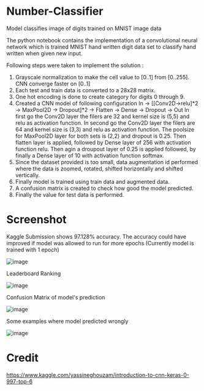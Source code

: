 # Number-Classifier
Model classifies image of digits trained on MNIST image data

The python notebook contains the implementation of a convolutional neural network which is trained MNIST hand written digit data set to classify hand written when given new input.

Following steps were taken to implement the solution :
1. Grayscale normalization to make the cell value to [0..1] from [0..255]. CNN converge faster on [0..1]
2. Each test and train data is converted to a 28x28 matrix.
3. One hot encoding is done to create category for digits 0 through 9.
4. Created a CNN model of following configuration
    In -> [[Conv2D->relu]*2 -> MaxPool2D -> Dropout]*2 -> Flatten -> Dense -> Dropout -> Out
    In first go the Conv2D layer the filers are 32 and kernel size is (5,5) and relu as activation function.
    In second go the Conv2D layer the filers are 64 and kernel size is (3,3) and relu as activation function.
    The poolsize for MaxPool2D layer for both sets is (2,2) and dropout is 0.25.
    Then flatten layer is applied, followed by Dense layer of 256 with activation function relu.
    Then agin a droupout layer of 0.25 is applied followed, by finally a Dense layer of 10 with activation function softmax.
5. Since the dataset provided is too small, data augmentation id performed where the data is zoomed, rotated, shifted horizontally and shifted vertically.
6. Finally model is trained using train data and augmented data.
7. A confusion matrix is created to check how good the model predicted.
8. Finally the value for test data is performed.

# Screenshot

Kaggle Submission shows 97.128% accuracy. The accuracy could have improved if model was allowed to run for more epochs (Currently model is trained with 1 epoch)

![image](https://user-images.githubusercontent.com/16362957/54154199-5af77d80-4467-11e9-9066-da02c98f005d.png)

Leaderboard Ranking

![image](https://user-images.githubusercontent.com/16362957/54154231-6f3b7a80-4467-11e9-82d0-283d4e9ab2b9.png)

Confusion Matrix of model's prediction

![image](https://user-images.githubusercontent.com/16362957/54154306-9eea8280-4467-11e9-9fc2-06ca0d08f8ac.png)

Some examples where model predicted wrongly

![image](https://user-images.githubusercontent.com/16362957/54154355-bd507e00-4467-11e9-967e-6516c64ce6aa.png)

# Credit
https://www.kaggle.com/yassineghouzam/introduction-to-cnn-keras-0-997-top-6
